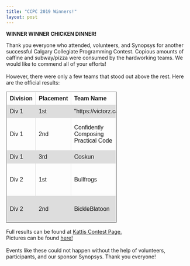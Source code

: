 ```yaml
---
title: "CCPC 2019 Winners!"
layout: post
---
```



<style>
table {
    font-family: arial, sans-serif;
    border-collapse: collapse;
    width: 60%;
}

td, th {
    border: 1px solid #dddddd;
    text-align: left;
    padding: 8px;
}

tr:nth-child(even) {
    background-color: #dddddd;
}
</style>


<div class="col-md-12">

<b>WINNER WINNER CHICKEN DINNER!</b>
<p>
Thank you everyone who attended, volunteers, and Synopsys for another successful
 Calgary Collegiate Programming Contest. Copious amounts of caffine and subway/pizza were consumed by the hardworking teams. 
 We would like to commend all of your efforts!
 <br><br>
However, there were only a few teams that stood out above the rest. Here are the official results: 
</p>
<p>
 <table border="1">
  <tr>
    <th>Division</th>
    <th>Placement</th>
    <th>Team Name</th>
    <th>Members</th>
  </tr>
  <tr>
    <td>Div 1</td>
    <td>1st</td>
    <td>"https://victorz.ca"</td>
    <td> Victor Zheng</td>
  </tr>
  <tr>
    <td>Div 1</td>
    <td>2nd</td>
    <td>Confidently Composing Practical Code</td>
    <td>Kendra Wannamaker, Dante Bencivenga</td>
  </tr>
  
  <tr>
    <td>Div 1</td>
    <td>3rd</td>
    <td>Coskun</td>
    <td></td>
  </tr>

  <tr>
    <td>Div 2</td>
    <td>1st</td>
    <td>Bullfrogs</td>
    <td>Ce Zheng, Tejus Gangadharaiah, Zachary Lau</td>
  </tr>

  <tr>
    <td>Div 2</td>
    <td>2nd</td>
    <td>BickleBlatoon</td>
    <td>Ethan Kerr, Umut Emre, Xinhua Cao</td>
  </tr>  



</table>
</p>

<p>

Full results can be found at <a href="https://ccpc19.kattis.com/standings"> Kattis Contest Page.</a><br>
Pictures can be found <a href="http://cpc.cpsc.ucalgary.ca/contests/ccpc/2019/index.html">here!</a>
<br><br>
Events like these could not happen without the help of volunteers, participants, and our sponsor Synopsys. Thank you everyone!

</p>

</div>

